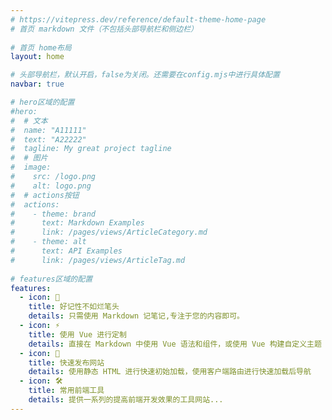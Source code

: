 ```yaml
---
# https://vitepress.dev/reference/default-theme-home-page
# 首页 markdown 文件（不包括头部导航栏和侧边栏）
 
# 首页 home布局
layout: home

# 头部导航栏，默认开启，false为关闭。还需要在config.mjs中进行具体配置
navbar: true

# hero区域的配置
#hero:
#  # 文本
#  name: "A11111"
#  text: "A22222"
#  tagline: My great project tagline
#  # 图片
#  image:
#    src: /logo.png
#    alt: logo.png
#  # actions按钮
#  actions:
#    - theme: brand
#      text: Markdown Examples
#      link: /pages/views/ArticleCategory.md
#    - theme: alt
#      text: API Examples
#      link: /pages/views/ArticleTag.md
      
# features区域的配置
features:
  - icon: 📝
    title: 好记性不如烂笔头
    details: 只需使用 Markdown 记笔记,专注于您的内容即可。
  - icon: ⚡️
    title: 使用 Vue 进行定制
    details: 直接在 Markdown 中使用 Vue 语法和组件，或使用 Vue 构建自定义主题
  - icon: 🚀
    title: 快速发布网站
    details: 使用静态 HTML 进行快速初始加载，使用客户端路由进行快速加载后导航
  - icon: 🛠️
    title: 常用前端工具
    details: 提供一系列的提高前端开发效果的工具网站...
---
```

